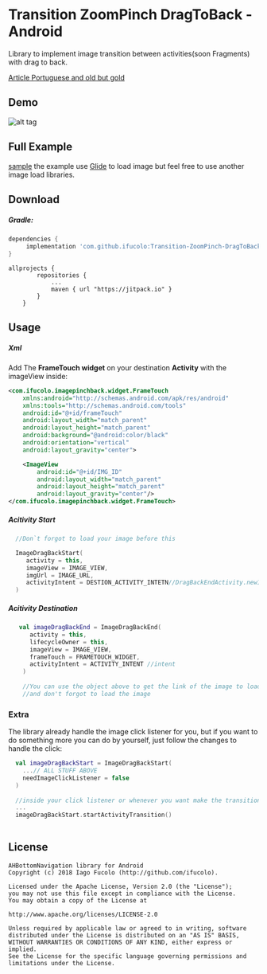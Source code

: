 # Transition ZoomPinch DragToBack - Android
Library to implement image transition between activities(soon Fragments) with drag to back.

[Article Portuguese and old but gold](https://medium.com/android-dev-br/transi%C3%A7%C3%A3o-zoom-pinch-e-drag-to-back-de-imageview-f359556a1671)

## Demo
![alt tag](https://github.com/ifucolo/ZoomPich-Android/blob/master/gif.gif)

## Full Example
[sample](https://github.com/ifucolo/Transition-ZoomPinch-DragToBack-Android/tree/new-release/app) the example use [Glide](https://github.com/bumptech/glide) to load image but feel free to use another image load libraries.

## Download

##### Gradle:

```groovy
dependencies {
	 implementation 'com.github.ifucolo:Transition-ZoomPinch-DragToBack-Android:1.0.0-beta'
}
```
```
allprojects {
		repositories {
			...
			maven { url "https://jitpack.io" }
		}
	}
```

## Usage

##### Xml
Add The **FrameTouch widget** on your destination **Activity** with the imageView inside:

```xml
<com.ifucolo.imagepinchback.widget.FrameTouch
    xmlns:android="http://schemas.android.com/apk/res/android"
    xmlns:tools="http://schemas.android.com/tools"
    android:id="@+id/frameTouch"
    android:layout_width="match_parent"
    android:layout_height="match_parent"
    android:background="@android:color/black"
    android:orientation="vertical"
    android:layout_gravity="center">

    <ImageView
        android:id="@+id/IMG_ID"
        android:layout_width="match_parent"
        android:layout_height="match_parent"
        android:layout_gravity="center"/>
</com.ifucolo.imagepinchback.widget.FrameTouch>
```

##### Acitivity Start

```kotlin
  //Don`t forgot to load your image before this

  ImageDragBackStart(
     activity = this,
     imageView = IMAGE_VIEW,
     imgUrl = IMAGE_URL,
     activityIntent = DESTION_ACTIVITY_INTETN//DragBackEndActivity.newIntent(this)
  )
```

##### Acitivity Destination
```kotlin
   val imageDragBackEnd = ImageDragBackEnd(
      activity = this,
      lifecycleOwner = this,
      imageView = IMAGE_VIEW,
      frameTouch = FRAMETOUCH_WIDGET,
      activityIntent = ACTIVITY_INTENT //intent
    )
    
    //You can use the object above to get the link of the image to load: imageDragBackEnd.imgUrl
    //and don't forgot to load the image
```

### Extra
The library already handle the image click listener for you, but if you want to do something more you can do by yourself, just follow the changes to handle the click:

```kotlin
  val imageDragBackStart = ImageDragBackStart(
    ...// ALL STUFF ABOVE 
    needImageClickListener = false
  )
  
  //inside your click listener or whenever you want make the transition, call the follow function
  ...
  imageDragBackStart.startActivityTransition()
  
```


## License
```
AHBottomNavigation library for Android
Copyright (c) 2018 Iago Fucolo (http://github.com/ifucolo).

Licensed under the Apache License, Version 2.0 (the "License");
you may not use this file except in compliance with the License.
You may obtain a copy of the License at

http://www.apache.org/licenses/LICENSE-2.0

Unless required by applicable law or agreed to in writing, software
distributed under the License is distributed on an "AS IS" BASIS,
WITHOUT WARRANTIES OR CONDITIONS OF ANY KIND, either express or implied.
See the License for the specific language governing permissions and
limitations under the License.

